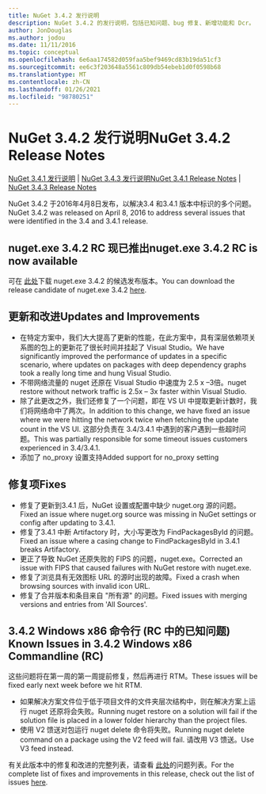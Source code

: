 ```yaml
---
title: NuGet 3.4.2 发行说明
description: NuGet 3.4.2 的发行说明，包括已知问题、bug 修复、新增功能和 Dcr。
author: JonDouglas
ms.author: jodou
ms.date: 11/11/2016
ms.topic: conceptual
ms.openlocfilehash: 6e6aa174582d059faa5bef9469cd83b19da51cf3
ms.sourcegitcommit: ee6c3f203648a5561c809db54ebeb1d0f0598b68
ms.translationtype: MT
ms.contentlocale: zh-CN
ms.lasthandoff: 01/26/2021
ms.locfileid: "98780251"
---
```

# <a name="nuget-342-release-notes"></a><span data-ttu-id="d20ac-103">NuGet 3.4.2 发行说明</span><span class="sxs-lookup"><span data-stu-id="d20ac-103">NuGet 3.4.2 Release Notes</span></span>

<span data-ttu-id="d20ac-104">[NuGet 3.4.1 发行说明](../release-notes/nuget-3.4.1.md)  | [NuGet 3.4.3 发行说明](../release-notes/nuget-3.4.3.md)</span><span class="sxs-lookup"><span data-stu-id="d20ac-104">[NuGet 3.4.1 Release Notes](../release-notes/nuget-3.4.1.md) | [NuGet 3.4.3 Release Notes](../release-notes/nuget-3.4.3.md)</span></span>

<span data-ttu-id="d20ac-105">NuGet 3.4.2 于2016年4月8日发布，以解决3.4 和3.4.1 版本中标识的多个问题。</span><span class="sxs-lookup"><span data-stu-id="d20ac-105">NuGet 3.4.2 was released on April 8, 2016 to address several issues that were identified in the 3.4 and 3.4.1 release.</span></span>

## <a name="nugetexe-342-rc-is-now-available"></a><span data-ttu-id="d20ac-106">nuget.exe 3.4.2 RC 现已推出</span><span class="sxs-lookup"><span data-stu-id="d20ac-106">nuget.exe 3.4.2 RC is now available</span></span>

<span data-ttu-id="d20ac-107">可在 [此处](https://dist.nuget.org/index.html)下载 nuget.exe 3.4.2 的候选发布版本。</span><span class="sxs-lookup"><span data-stu-id="d20ac-107">You can download the release candidate of nuget.exe 3.4.2 [here](https://dist.nuget.org/index.html).</span></span>

## <a name="updates-and-improvements"></a><span data-ttu-id="d20ac-108">更新和改进</span><span class="sxs-lookup"><span data-stu-id="d20ac-108">Updates and Improvements</span></span>

* <span data-ttu-id="d20ac-109">在特定方案中，我们大大提高了更新的性能，在此方案中，具有深层依赖项关系图的包上的更新花了很长时间并挂起了 Visual Studio。</span><span class="sxs-lookup"><span data-stu-id="d20ac-109">We have significantly improved the performance of updates in a specific scenario, where updates on packages with deep dependency graphs took a really long time and hung Visual Studio.</span></span>
* <span data-ttu-id="d20ac-110">不带网络流量的 nuget 还原在 Visual Studio 中速度为 2.5 x –3倍。</span><span class="sxs-lookup"><span data-stu-id="d20ac-110">nuget restore without network traffic is 2.5x – 3x faster within Visual Studio.</span></span>
* <span data-ttu-id="d20ac-111">除了此更改之外，我们还修复了一个问题，即在 VS UI 中提取更新计数时，我们将网络命中了两次。</span><span class="sxs-lookup"><span data-stu-id="d20ac-111">In addition to this change, we have fixed an issue where we were hitting the network twice when fetching the update count in the VS UI.</span></span> <span data-ttu-id="d20ac-112">这部分负责在 3.4/3.4.1 中遇到的客户遇到一些超时问题。</span><span class="sxs-lookup"><span data-stu-id="d20ac-112">This was partially responsible for some timeout issues customers experienced in 3.4/3.4.1.</span></span>
* <span data-ttu-id="d20ac-113">添加了 no_proxy 设置支持</span><span class="sxs-lookup"><span data-stu-id="d20ac-113">Added support for no_proxy setting</span></span>

## <a name="fixes"></a><span data-ttu-id="d20ac-114">修复项</span><span class="sxs-lookup"><span data-stu-id="d20ac-114">Fixes</span></span>

* <span data-ttu-id="d20ac-115">修复了更新到3.4.1 后，NuGet 设置或配置中缺少 nuget.org 源的问题。</span><span class="sxs-lookup"><span data-stu-id="d20ac-115">Fixed an issue where nuget.org source was missing in NuGet settings or config after updating to 3.4.1.</span></span>
* <span data-ttu-id="d20ac-116">修复了3.4.1 中断 Artifactory 时，大小写更改为 FindPackagesById 的问题。</span><span class="sxs-lookup"><span data-stu-id="d20ac-116">Fixed an issue where a casing change to FindPackagesById in 3.4.1 breaks Artifactory.</span></span>
* <span data-ttu-id="d20ac-117">更正了导致 NuGet 还原失败的 FIPS 的问题，nuget.exe。</span><span class="sxs-lookup"><span data-stu-id="d20ac-117">Corrected an issue with FIPS that caused failures with NuGet restore with nuget.exe.</span></span>
* <span data-ttu-id="d20ac-118">修复了浏览具有无效图标 URL 的源时出现的故障。</span><span class="sxs-lookup"><span data-stu-id="d20ac-118">Fixed a crash when browsing sources with invalid icon URL.</span></span>
* <span data-ttu-id="d20ac-119">修复了合并版本和条目来自 "所有源" 的问题。</span><span class="sxs-lookup"><span data-stu-id="d20ac-119">Fixed issues with merging versions and entries from 'All Sources'.</span></span>

## <a name="known-issues-in-342-windows-x86-commandline-rc"></a><span data-ttu-id="d20ac-120">3.4.2 Windows x86 命令行 (RC 中的已知问题) </span><span class="sxs-lookup"><span data-stu-id="d20ac-120">Known Issues in 3.4.2 Windows x86 Commandline (RC)</span></span>

<span data-ttu-id="d20ac-121">这些问题将在第一周的第一周提前修复，然后再进行 RTM。</span><span class="sxs-lookup"><span data-stu-id="d20ac-121">These issues will be fixed early next week before we hit RTM.</span></span>

*  <span data-ttu-id="d20ac-122">如果解决方案文件位于低于项目文件的文件夹层次结构中，则在解决方案上运行 nuget 还原将会失败。</span><span class="sxs-lookup"><span data-stu-id="d20ac-122">Running nuget restore on a solution will fail if the solution file is placed in a lower folder hierarchy than the project files.</span></span>
*  <span data-ttu-id="d20ac-123">使用 V2 馈送对包运行 nuget delete 命令将失败。</span><span class="sxs-lookup"><span data-stu-id="d20ac-123">Running nuget delete command on a package using the V2 feed will fail.</span></span> <span data-ttu-id="d20ac-124">请改用 V3 馈送。</span><span class="sxs-lookup"><span data-stu-id="d20ac-124">Use V3 feed instead.</span></span>


<span data-ttu-id="d20ac-125">有关此版本中的修复和改进的完整列表，请查看 [此处](https://github.com/NuGet/Home/issues?utf8=%E2%9C%93&q=is%3Aissue+milestone%3A3.4.2++is%3Aclosed+)的问题列表。</span><span class="sxs-lookup"><span data-stu-id="d20ac-125">For the complete list of fixes and improvements in this release, check out the list of issues [here](https://github.com/NuGet/Home/issues?utf8=%E2%9C%93&q=is%3Aissue+milestone%3A3.4.2++is%3Aclosed+).</span></span>